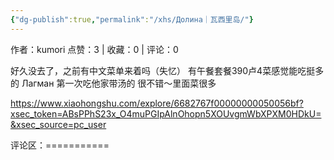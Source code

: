 ```yaml
---
{"dg-publish":true,"permalink":"/xhs/Долина｜瓦西里岛/"}
---
```


作者：kumori
点赞：3   |   收藏：0   |   评论：0

好久没去了，之前有中文菜单来着吗（失忆）
有午餐套餐390卢4菜感觉能吃挺多的
Лагман 第一次吃他家带汤的 很不错～里面菜很多

https://www.xiaohongshu.com/explore/6682767f00000000050056bf?xsec_token=ABsPPhS23x_O4muPGIpAlnOhopn5XOUvgmWbXPXM0HDkU=&xsec_source=pc_user

评论区：===========


